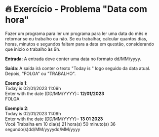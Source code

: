 # 🔥 Exercício - Problema "Data com hora"

Fazer um programa para ler um programa para ler uma data do mês e retornar se eu trabalho ou não. Se eu trabalhar, calcular quantos dias, horas, minutos e segundos faltam para a data em questão, considerando que inicio o trabalho às 9h.

**Entrada**:
A entrada deve conter uma data no formato dd/MM/yyyy.

**Saída**:
A saída irá conter o texto "Today is " logo seguido da data atual. Depois, "FOLGA" ou  "TRABALHO". 

**Exemplo 1**:  
Today is 02/01/2023 11:09h  
Enter with the date (DD/MM/YYYY):: **12/01/2023**  
FOLGA

**Exemplo 2**:  
Today is 02/01/2023 11:09h  
Enter with the date (DD/MM/YYYY):: **13 01 2023**  
Você Trabalha em 10 dia(s) 21 hora(s) 50 minuto(s) 36 segundo(s)dd/MM/yyyydd/MM/yyyy






